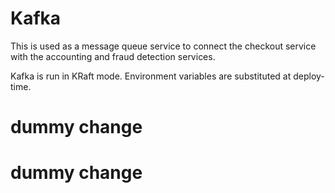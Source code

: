 # Kafka

This is used as a message queue service to connect the checkout service with
the accounting and fraud detection services.

Kafka is run in KRaft mode. Environment variables are substituted at
deploy-time.
# dummy change

# dummy change